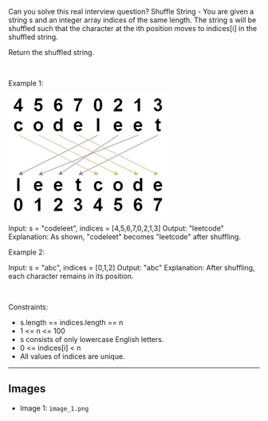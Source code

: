 Can you solve this real interview question? Shuffle String - You are given a string s and an integer array indices of the same length. The string s will be shuffled such that the character at the ith position moves to indices[i] in the shuffled string.

Return the shuffled string.

 

Example 1:

![Example 1](./image_1.png)


Input: s = "codeleet", indices = [4,5,6,7,0,2,1,3]
Output: "leetcode"
Explanation: As shown, "codeleet" becomes "leetcode" after shuffling.


Example 2:


Input: s = "abc", indices = [0,1,2]
Output: "abc"
Explanation: After shuffling, each character remains in its position.


 

Constraints:

 * s.length == indices.length == n
 * 1 <= n <= 100
 * s consists of only lowercase English letters.
 * 0 <= indices[i] < n
 * All values of indices are unique.

---

## Images

- Image 1: `image_1.png`
